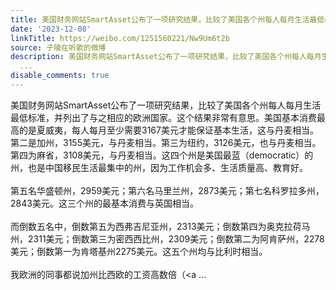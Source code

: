```yaml
---
title: 美国财务网站SmartAsset公布了一项研究结果，比较了美国各个州每人每月生活最低标准，并列出了与之相应的欧洲国家。这个结果非常有意思。美国基本消费最高的是夏...
date: '2023-12-08'
linkTitle: https://weibo.com/1251560221/Nw9Um6t2b
source: 子陵在听歌的微博
description: 美国财务网站SmartAsset公布了一项研究结果，比较了美国各个州每人每月生活最低标准，并列出了与之相应的欧洲国家。这个结果非常有意思。美国基本消费最高的是夏威夷，每人每月至少需要3167美元才能保证基本生活，这与丹麦相当。第二是加州，3155美元，与丹麦相当。第三为纽约，3126美元，也与丹麦相当。第四为麻省，3108美元，与丹麦相当。这四个州是美国最蓝（democratic）的州，也是中国移民生活最集中的州，因为工作机会多、生活质量高、教育好。<br><br>第五名华盛顿州，2959美元；第六名马里兰州，2873美元；第七名科罗拉多州，2843美元。这三个州的最基本消费与英国相当。<br><br>而倒数五名中，倒数第五为西弗吉尼亚州，2313美元；倒数第四为奥克拉荷马州，2311美元；倒数第三为密西西比州，2309美元；倒数第二为阿肯萨州，2278美元；倒数第一为肯塔基州2275美元。这五个州均与比利时相当。<br><br>我欧洲的同事都说加州比西欧的工资高数倍（<a
  ...
disable_comments: true
---
```

美国财务网站SmartAsset公布了一项研究结果，比较了美国各个州每人每月生活最低标准，并列出了与之相应的欧洲国家。这个结果非常有意思。美国基本消费最高的是夏威夷，每人每月至少需要3167美元才能保证基本生活，这与丹麦相当。第二是加州，3155美元，与丹麦相当。第三为纽约，3126美元，也与丹麦相当。第四为麻省，3108美元，与丹麦相当。这四个州是美国最蓝（democratic）的州，也是中国移民生活最集中的州，因为工作机会多、生活质量高、教育好。<br><br>第五名华盛顿州，2959美元；第六名马里兰州，2873美元；第七名科罗拉多州，2843美元。这三个州的最基本消费与英国相当。<br><br>而倒数五名中，倒数第五为西弗吉尼亚州，2313美元；倒数第四为奥克拉荷马州，2311美元；倒数第三为密西西比州，2309美元；倒数第二为阿肯萨州，2278美元；倒数第一为肯塔基州2275美元。这五个州均与比利时相当。<br><br>我欧洲的同事都说加州比西欧的工资高数倍（<a ...